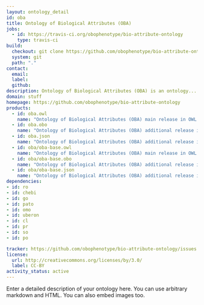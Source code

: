 ```yaml
---
layout: ontology_detail
id: oba
title: Ontology of Biological Attributes (OBA)
jobs:
  - id: https://travis-ci.org/obophenotype/bio-attribute-ontology
    type: travis-ci
build:
  checkout: git clone https://github.com/obophenotype/bio-attribute-ontology.git
  system: git
  path: "."
contact:
  email: 
  label: 
  github: 
description: Ontology of Biological Attributes (OBA) is an ontology...
domain: stuff
homepage: https://github.com/obophenotype/bio-attribute-ontology
products:
  - id: oba.owl
    name: "Ontology of Biological Attributes (OBA) main release in OWL format"
  - id: oba.obo
    name: "Ontology of Biological Attributes (OBA) additional release in OBO format"
  - id: oba.json
    name: "Ontology of Biological Attributes (OBA) additional release in OBOJSon format"
  - id: oba/oba-base.owl
    name: "Ontology of Biological Attributes (OBA) main release in OWL format"
  - id: oba/oba-base.obo
    name: "Ontology of Biological Attributes (OBA) additional release in OBO format"
  - id: oba/oba-base.json
    name: "Ontology of Biological Attributes (OBA) additional release in OBOJSon format"
dependencies:
- id: ro
- id: chebi
- id: go
- id: pato
- id: omo
- id: uberon
- id: cl
- id: pr
- id: so
- id: po

tracker: https://github.com/obophenotype/bio-attribute-ontology/issues
license:
  url: http://creativecommons.org/licenses/by/3.0/
  label: CC-BY
activity_status: active
---
```


Enter a detailed description of your ontology here. You can use arbitrary markdown and HTML.
You can also embed images too.

